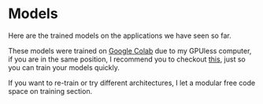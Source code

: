 # Models

Here are the trained models on the applications we have seen so far.

These models were trained on [Google Colab](colab.research.google.com) due to my GPUless computer, if you are in the same position, I recommend you to checkout [this](), just so you can train your models quickly.

If you want to re-train or try different architectures, I let a modular free code space on training section.

